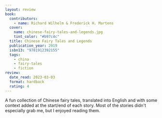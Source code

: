```yaml
---
layout: review
book:
  contributors:
    - name: Richard Wilhelm & Frederick H. Martens
  cover:
    name: chinese-fairy-tales-and-legends.jpg
    tint_color: "#b97c4c"
  title: Chinese Fairy Tales and Legends
  publication_year: 2019
  isbn13: "9781912392155"
  tags:
    - china
    - fairy-tales
    - fiction
review:
  date_read: 2023-03-03
  format: hardback
  rating: 4
---
```


A fun collection of Chinese fairy tales, translated into English and with some context added at the start/end of each story.
Most of the stories didn't especially grab me, but I enjoyed reading them.
